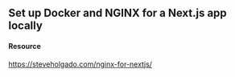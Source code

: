 ## Set up Docker and NGINX for a Next.js app locally

#### Resource

https://steveholgado.com/nginx-for-nextjs/




